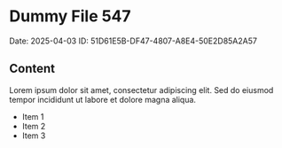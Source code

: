 # Dummy File 547

Date: 2025-04-03
ID: 51D61E5B-DF47-4807-A8E4-50E2D85A2A57

## Content

Lorem ipsum dolor sit amet, consectetur adipiscing elit.
Sed do eiusmod tempor incididunt ut labore et dolore magna aliqua.

* Item 1
* Item 2
* Item 3

